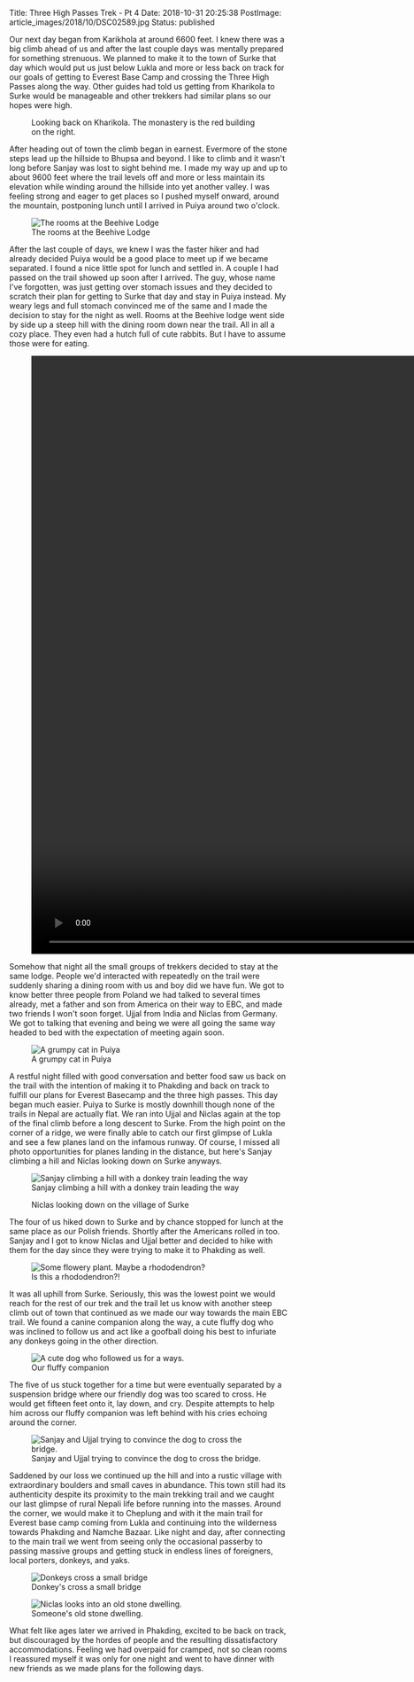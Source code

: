 Title: Three High Passes Trek - Pt 4
Date: 2018-10-31 20:25:38
PostImage: article_images/2018/10/DSC02589.jpg
Status: published

<p>Our next day began from Karikhola at around 6600 feet. I knew there was a big climb ahead of us and after the last couple days was mentally prepared for something strenuous. We planned to make it to the town of Surke that day which would put us just below Lukla and more or less back on track for our goals of getting to Everest Base Camp and crossing the Three High Passes along the way. Other guides had told us getting from Kharikola to Surke would be manageable and other trekkers had similar plans so our hopes were high.</p>

<figure><img class="size-large wp-image-915" src="/images/article_images/2018/10/DSC02589.jpg" alt="" /><figcaption>Looking back on Kharikola. The monastery is the red building on the right.</figcaption></figure>

<p>After heading out of town the climb began in earnest. Evermore of the stone steps lead up the hillside to Bhupsa and beyond. I like to climb and it wasn't long before Sanjay was lost to sight behind me. I made my way up and up to about 9600 feet where the trail levels off and more or less maintain its elevation while winding around the hillside into yet another valley. I was feeling strong and eager to get places so I pushed myself onward, around the mountain, postponing lunch until I arrived in Puiya around two o'clock.</p>

<figure><img class="size-large wp-image-917" src="/images/article_images/2018/10/20181007_150201.jpg" alt="The rooms at the Beehive Lodge" /> <figcaption>The rooms at the Beehive Lodge</figcaption></figure>

<p>After the last couple of days, we knew I was the faster hiker and had already decided Puiya would be a good place to meet up if we became separated. I found a nice little spot for lunch and settled in. A couple I had passed on the trail showed up soon after I arrived. The guy, whose name I've forgotten, was just getting over stomach issues and they decided to scratch their plan for getting to Surke that day and stay in Puiya instead. My weary legs and full stomach convinced me of the same and I made the decision to stay for the night as well. Rooms at the Beehive lodge went side by side up a steep hill with the dining room down near the trail. All in all a cozy place. They even had a hutch full of cute rabbits. But I have to assume those were for eating.</p>

<figure><video width="1920" height="1080" loop="true" controls='true'>
    <source src="/images/article_images/2018/10/20181007_150413.mp4" type="video/mp4"> 
</video></figure>

<p>Somehow that night all the small groups of trekkers decided to stay at the same lodge. People we'd interacted with repeatedly on the trail were suddenly sharing a dining room with us and boy did we have fun. We got to know better three people from Poland we had talked to several times already, met a father and son from America on their way to EBC, and made two friends I won't soon forget. Ujjal from India and Niclas from Germany. We got to talking that evening and being we were all going the same way headed to bed with the expectation of meeting again soon.</p>

<figure><img class="wp-image-919 size-large" src="/images/article_images/2018/10/DSC02618.jpg" alt="A grumpy cat in Puiya" /><figcaption>A grumpy cat in Puiya</figcaption></figure>

<p>A restful night filled with good conversation and better food saw us back on the trail with the intention of making it to Phakding and back on track to fulfill our plans for Everest Basecamp and the three high passes. This day began much easier. Puiya to Surke is mostly downhill though none of the trails in Nepal are actually flat. We ran into Ujjal and Niclas again at the top of the final climb before a long descent to Surke. From the high point on the corner of a ridge, we were finally able to catch our first glimpse of Lukla and see a few planes land on the infamous runway. Of course, I missed all photo opportunities for planes landing in the distance, but here's Sanjay climbing a hill and Niclas looking down on Surke anyways.</p>

<figure><img class="size-large wp-image-920" src="/images/article_images/2018/10/DSC02644.jpg" alt="Sanjay climbing a hill with a donkey train leading the way" /><figcaption>Sanjay climbing a hill with a donkey train leading the way</figcaption></figure>

<figure><img class="wp-image-921 size-large" src="/images/article_images/2018/10/DSC02651.jpg" alt="" /><figcaption>Niclas looking down on the village of Surke</figcaption></figure>

<p>The four of us hiked down to Surke and by chance stopped for lunch at the same place as our Polish friends. Shortly after the Americans rolled in too. Sanjay and I got to know Niclas and Ujjal better and decided to hike with them for the day since they were trying to make it to Phakding as well.</p>

<figure><img class="size-large wp-image-922" src="/images/article_images/2018/10/DSC02657.jpg" alt="Some flowery plant. Maybe a rhododendron?" /><figcaption>Is this a rhododendron?!</figcaption></figure>

<p>It was all uphill from Surke. Seriously, this was the lowest point we would reach for the rest of our trek and the trail let us know with another steep climb out of town that continued as we made our way towards the main EBC trail. We found a canine companion along the way, a cute fluffy dog who was inclined to follow us and act like a goofball doing his best to infuriate any donkeys going in the other direction.</p>

<figure><img class="size-large wp-image-923" src="/images/article_images/2018/10/DSC02659.jpg" alt="A cute dog who followed us for a ways." /><figcaption>Our fluffy companion</figcaption></figure>

<p>The five of us stuck together for a time but were eventually separated by a suspension bridge where our friendly dog was too scared to cross. He would get fifteen feet onto it, lay down, and cry. Despite attempts to help him across our fluffy companion was left behind with his cries echoing around the corner.</p>

<figure><img class="size-large wp-image-924" src="/images/article_images/2018/10/DSC02661.jpg" alt="Sanjay and Ujjal trying to convince the dog to cross the bridge."  /><figcaption>Sanjay and Ujjal trying to convince the dog to cross the bridge.</figcaption></figure>

<p>Saddened by our loss we continued up the hill and into a rustic village with extraordinary boulders and small caves in abundance. This town still had its authenticity despite its proximity to the main trekking trail and we caught our last glimpse of rural Nepali life before running into the masses. Around the corner, we would make it to Cheplung and with it the main trail for Everest base camp coming from Lukla and continuing into the wilderness towards Phakding and Namche Bazaar. Like night and day, after connecting to the main trail we went from seeing only the occasional passerby to passing massive groups and getting stuck in endless lines of foreigners, local porters, donkeys, and yaks.</p>

<figure><img class="size-large wp-image-925" src="/images/article_images/2018/10/DSC02677.jpg" alt="Donkeys cross a small bridge"  /><figcaption><figcaption>Donkey's cross a small bridge</figcaption></figure>

<figure><img class="size-large wp-image-926" src="/images/article_images/2018/10/DSC02681.jpg" alt="Niclas looks into an old stone dwelling." /><figcaption>Someone's old stone dwelling.</figcaption></figure>

<p>What felt like ages later we arrived in Phakding, excited to be back on track, but discouraged by the hordes of people and the resulting dissatisfactory accommodations. Feeling we had overpaid for cramped, not so clean rooms I reassured myself it was only for one night and went to have dinner with new friends as we made plans for the following days.</p>